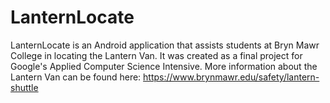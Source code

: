 # LanternLocate

LanternLocate is an Android application that assists students at Bryn Mawr College in locating the Lantern Van. It was created as a final project for Google's Applied Computer Science Intensive. More information about the Lantern Van can be found here: https://www.brynmawr.edu/safety/lantern-shuttle 
